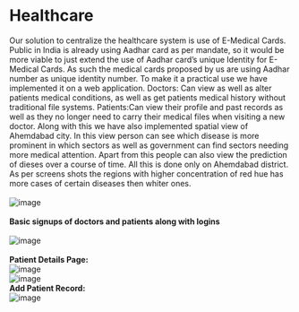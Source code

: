 # Healthcare

Our solution to centralize the healthcare system is use of E-Medical Cards. Public in India is already using Aadhar card as per mandate, so it would be more viable to just extend the use of Aadhar card’s unique Identity for E-Medical Cards. As such the medical cards proposed by us are using Aadhar number as unique identity number. 
To make it a practical use we have implemented it on a web application.
Doctors: Can view as well as alter patients medical conditions, as well as get patients medical history without traditional file systems.
Patients:Can view their profile and past records as well as they no longer need to carry their medical files when visiting a new doctor.
Along with this we have also implemented spatial view of Ahemdabad city. In this view person can see which disease is more prominent in which sectors as well as government can find sectors needing more medical attention. Apart from this people can also view the prediction of dieses over a course of time. All this is done only on Ahemdabad district. As per screens shots the regions with higher concentration of red hue has more cases of certain diseases then whiter ones.<br>
<br>
![image](https://user-images.githubusercontent.com/45670873/76800995-bbe42f00-67fa-11ea-886c-0e08e472bec7.png)<br>
<br>
<b>Basic signups of doctors and patients along with logins</b><br>
<br>
![image](https://user-images.githubusercontent.com/45670873/76801005-c30b3d00-67fa-11ea-9537-b4d0c25390ee.png)<br>
<br><b>Patient Details Page:</b><br>
![image](https://user-images.githubusercontent.com/45670873/76801083-f5b53580-67fa-11ea-8afc-2d305a751e6c.png)<br>
![image](https://user-images.githubusercontent.com/45670873/76801096-fc43ad00-67fa-11ea-8d72-683cd154c6cc.png)<br>
<b>Add Patient Record:</b><br>
![image](https://user-images.githubusercontent.com/45670873/76801096-fc43ad00-67fa-11ea-8d72-683cd154c6cc.png)
